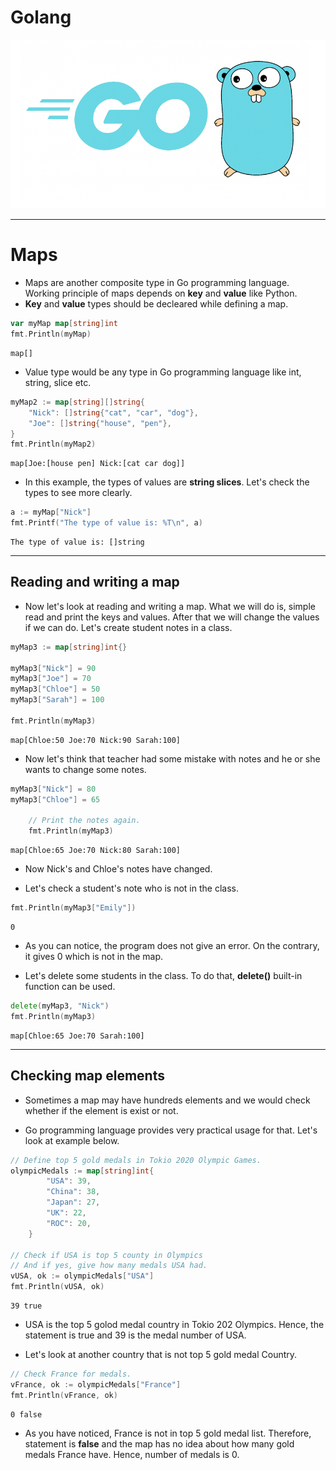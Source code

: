 # Golang

![Golang Image](golang.png)

---------------------------------------------------------------------

# Maps

* Maps are another composite type in Go programming language. Working principle of maps depends on **key** and **value** like Python.
* **Key** and **value** types should be decleared while defining a map.

```go
var myMap map[string]int
fmt.Println(myMap)
```

```console
map[]
```

* Value type would be any type in Go programming language like int, string, slice etc.

```go
myMap2 := map[string][]string{
    "Nick": []string{"cat", "car", "dog"},
    "Joe": []string{"house", "pen"},
}
fmt.Println(myMap2)
```

```console
map[Joe:[house pen] Nick:[cat car dog]]
```

* In this example, the types of values are **string slices**. Let's check the types to see more clearly.

```go
a := myMap["Nick"]
fmt.Printf("The type of value is: %T\n", a)
```

```console
The type of value is: []string
```

-----------------------------------------------------------

## Reading and writing a map

* Now let's look at reading and writing a map. What we will do is, simple read and print the keys and values. After that we will change the values if we can do. Let's create student notes in a class.

```go
myMap3 := map[string]int{}

myMap3["Nick"] = 90
myMap3["Joe"] = 70
myMap3["Chloe"] = 50
myMap3["Sarah"] = 100

fmt.Println(myMap3)
```

```console
map[Chloe:50 Joe:70 Nick:90 Sarah:100]
```

* Now let's think that teacher had some mistake with notes and he or she wants to change some notes.

```go
myMap3["Nick"] = 80
myMap3["Chloe"] = 65

    // Print the notes again.
    fmt.Println(myMap3)
```

```consoleag-0-1ftn1b9fnag-1-1ftn1b9fn
map[Chloe:65 Joe:70 Nick:80 Sarah:100]
```

* Now Nick's and Chloe's notes have changed.

* Let's check a student's note who is not in the class.

```go
fmt.Println(myMap3["Emily"])
```

```
0
```

* As you can notice, the program does not give an error. On the contrary, it gives 0 which is not in the map. 

* Let's delete some students in the class. To do that, **delete()** built-in function can be used.

```go
delete(myMap3, "Nick")
fmt.Println(myMap3)
```

```console
map[Chloe:65 Joe:70 Sarah:100]
```

----------------------------------------------

## Checking map elements

* Sometimes a map may have hundreds elements and we would check whether if the element is exist or not.

* Go programming language provides very practical usage for that. Let's look at example below.

```go
// Define top 5 gold medals in Tokio 2020 Olympic Games.
olympicMedals := map[string]int{
		"USA": 39,
		"China": 38,
		"Japan": 27,
		"UK": 22,
		"ROC": 20,
	}
	
// Check if USA is top 5 county in Olympics
// And if yes, give how many medals USA had.
vUSA, ok := olympicMedals["USA"]
fmt.Println(vUSA, ok)
```

```console
39 true
```

* USA is the top 5 golod medal country in Tokio 202 Olympics. Hence,  the statement is true and 39 is the medal number of USA.

* Let's look at another country that is not top 5 gold medal Country.

```go
// Check France for medals.
vFrance, ok := olympicMedals["France"]
fmt.Println(vFrance, ok)
```

```console
0 false
```

* As you have noticed, France is not in top 5 gold medal list. Therefore, statement is **false** and the map has no idea about how many gold medals France have. Hence, number of medals is 0. 
